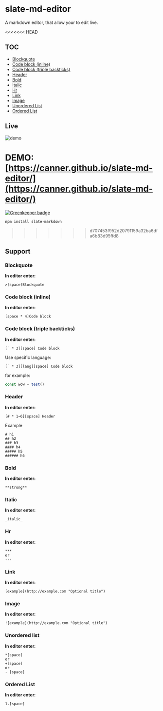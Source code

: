 # slate-md-editor

A markdown editor, that allow your to edit live.

<<<<<<< HEAD
## TOC

- [Blockquote](#blockquote)
- [Code block (inline)](#code-block-inline)
- [Code block (triple backticks)](#code-block-triple-backticks)
- [Header](#header)
- [Bold](#bold)
- [Italic](#italic)
- [Hr](#hr)
- [Link](#link)
- [Image](#image)
- [Unordered List](#unordered-list)
- [Ordered List](#ordered-list)

## Live 

![demo](https://i.imgur.com/eLOCvlu.gif)

DEMO: [https://canner.github.io/slate-md-editor/](https://canner.github.io/slate-md-editor/)
=======
[![Greenkeeper badge](https://badges.greenkeeper.io/Canner/slate-markdown.svg?token=8d701143863d7b8431a3893c29e93ab89e6c9fde33a06a4b73b3971971740b37&ts=1521899598949)](https://greenkeeper.io/)

```sh
npm install slate-markdown
```
>>>>>>> d707453f952d20791159a32ba6dfa6b83d95ffd8

## Support

### Blockquote

**In editor enter:**

```
>[space]Blockquote
```

### Code block (inline)

**In editor enter:**

```
[space * 4]Code block
```

### Code block (triple backticks)

**In editor enter:**

```
[` * 3][space] Code block
```

Use specific language:

```
[` * 3][lang][space] Code block
```

for example:

```js
const wow = test()
```

### Header

**In editor enter:**

```
[# * 1~6][space] Header
```

Example

```
# h1
## h2
### h3
#### h4
##### h5
###### h6
```

### Bold

**In editor enter:**

```
**strong**
```

### Italic

**In editor enter:**

```
_italic_
```

### Hr

**In editor enter:**

```
***
or
---
```

### Link

**In editor enter:**

```
[example](http://example.com "Optional title")
```

### Image

**In editor enter:**

```
![example](http://example.com "Optional title")
```

### Unordered list

**In editor enter:**

```
*[space]
or
+[space]
or
- [space]
```

### Ordered List

**In editor enter:**

```
1.[space]
```